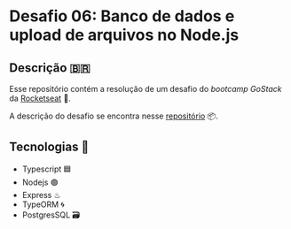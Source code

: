 # Desafio 06: Banco de dados e upload de arquivos no Node.js

## Descrição 🇧🇷

Esse repositório contém a resolução de um desafio do *bootcamp GoStack* da
[Rocketseat](https://rocketseat.com.br/) 🚀.

A descrição do desafio se encontra nesse [repositório](https://github.com/Rocketseat/bootcamp-gostack-desafios/tree/master/desafio-database-upload) 📦.

## Tecnologias 🧰

- Typescript 🟦
- Nodejs 🟢
- Express ♨
- TypeORM 🌀
- PostgresSQL 🗃

